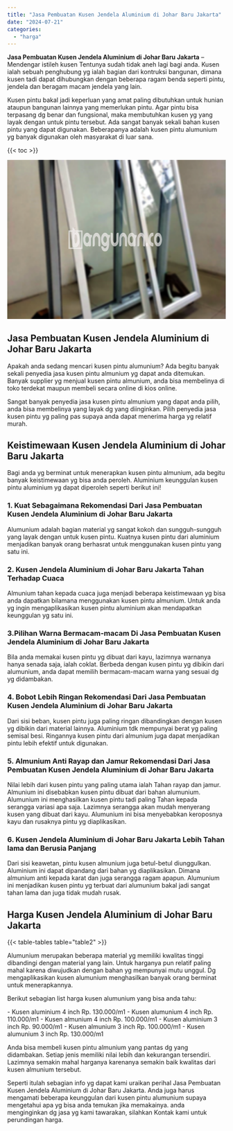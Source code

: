 ```yaml
---
title: "Jasa Pembuatan Kusen Jendela Aluminium di Johar Baru Jakarta"
date: "2024-07-21"
categories: 
  - "harga"
---
```


**Jasa Pembuatan Kusen Jendela Aluminium di Johar Baru Jakarta** – Mendengar istileh kusen Tentunya sudah tidak aneh lagi bagi anda. Kusen ialah sebuah penghubung yg ialah bagian dari kontruksi bangunan, dimana kusen tadi dapat dihubungkan dengan beberapa ragam benda seperti pintu, jendela dan beragam macam jendela yang lain.

Kusen pintu bakal jadi keperluan yang amat paling dibutuhkan untuk hunian ataupun bangunan lainnya yang memerlukan pintu. Agar pintu bisa terpasang dg benar dan fungsional, maka membutuhkan kusen yg yang layak dengan untuk pintu tersebut. Ada sangat banyak sekali bahan kusen pintu yang dapat digunakan. Beberapanya adalah kusen pintu alumunium yg banyak digunakan oleh masyarakat di luar sana.

{{< toc >}}

![Jasa Pembuatan Kusen Jendela Aluminium di Johar Baru Jakarta](/images/harga-kusen-jendela-alumunium-22.png)

## Jasa Pembuatan Kusen Jendela Aluminium di Johar Baru Jakarta

Apakah anda sedang mencari kusen pintu alumunium? Ada begitu banyak sekali penyedia jasa kusen pintu almunium yg dapat anda ditemukan. Banyak supplier yg menjual kusen pintu almunium, anda bisa membelinya di toko terdekat maupun membeli secara online di kios online.

Sangat banyak penyedia jasa kusen pintu almunium yang dapat anda pilih, anda bisa membelinya yang layak dg yang diinginkan. Pilih penyedia jasa kusen pintu yg paling pas supaya anda dapat menerima harga yg relatif murah.

## Keistimewaan Kusen Jendela Aluminium di Johar Baru Jakarta

Bagi anda yg berminat untuk menerapkan kusen pintu almunium, ada begitu banyak keistimewaan yg bisa anda peroleh. Aluminium keunggulan kusen pintu aluminium yg dapat diperoleh seperti berikut ini!

### 1\. Kuat Sebagaimana Rekomendasi Dari Jasa Pembuatan Kusen Jendela Aluminium di Johar Baru Jakarta

Alumunium adalah bagian material yg sangat kokoh dan sungguh-sungguh yang layak dengan untuk kusen pintu. Kuatnya kusen pintu dari aluminium menjadikan banyak orang berhasrat untuk menggunakan kusen pintu yang satu ini.

### 2\. Kusen Jendela Aluminium di Johar Baru Jakarta Tahan Terhadap Cuaca

Almunium tahan kepada cuaca juga menjadi beberapa keistimewaan yg bisa anda dapatkan bilamana menggunakan kusen pintu almunium. Untuk anda yg ingin mengaplikasikan kusen pintu aluminium akan mendapatkan keunggulan yg satu ini.

### 3.Pilihan Warna Bermacam-macam Di Jasa Pembuatan Kusen Jendela Aluminium di Johar Baru Jakarta

Bila anda memakai kusen pintu yg dibuat dari kayu, lazimnya warnanya hanya senada saja, ialah coklat. Berbeda dengan kusen pintu yg dibikin dari alumunium, anda dapat memilih bermacam-macam warna yang sesuai dg yg didambakan.

### 4\. Bobot Lebih Ringan Rekomendasi Dari Jasa Pembuatan Kusen Jendela Aluminium di Johar Baru Jakarta

Dari sisi beban, kusen pintu juga paling ringan dibandingkan dengan kusen yg dibikin dari material lainnya. Aluminium tdk mempunyai berat yg paling semisal besi. Ringannya kusen pintu dari almunium juga dapat menjadikan pintu lebih efektif untuk digunakan.

### 5\. Almunium Anti Rayap dan Jamur Rekomendasi Dari Jasa Pembuatan Kusen Jendela Aluminium di Johar Baru Jakarta

Nilai lebih dari kusen pintu yang paling utama ialah Tahan rayap dan jamur. Almunium ini disebabkan kusen pintu dibuat dari bahan alumunium. Alumunium ini menghasilkan kusen pintu tadi paling Tahan kepada serangga variasi apa saja. Lazimnya serangga akan mudah menyerang kusen yang dibuat dari kayu. Alumunium ini bisa menyebabkan keroposnya kayu dan rusaknya pintu yg diaplikasikan.

### 6\. Kusen Jendela Aluminium di Johar Baru Jakarta Lebih Tahan lama dan Berusia Panjang

Dari sisi keawetan, pintu kusen almunium juga betul-betul diunggulkan. Aluminium ini dapat dipandang dari bahan yg diaplikasikan. Dimana almunium anti kepada karat dan juga serangga ragam apapun. Alumunium ini menjadikan kusen pintu yg terbuat dari alumunium bakal jadi sangat tahan lama dan juga tidak mudah rusak.

## Harga Kusen Jendela Aluminium di Johar Baru Jakarta

{{< table-tables table="table2" >}}

Alumunium merupakan beberapa material yg memiliki kwalitas tinggi dibandingi dengan material yang lain. Untuk harganya pun relatif paling mahal karena diwujudkan dengan bahan yg mempunyai mutu unggul. Dg mengaplikasikan kusen alumunium menghasilkan banyak orang berminat untuk menerapkannya.

Berikut sebagian list harga kusen alumunium yang bisa anda tahu:

\- Kusen aluminium 4 inch Rp. 130.000/m1 - Kusen alumunium 4 inch Rp. 110.000/m1 - Kusen almunium 4 inch Rp. 100.000/m1 - Kusen aluminium 3 inch Rp. 90.000/m1 - Kusen almunium 3 inch Rp. 100.000/m1 - Kusen alumunium 3 inch Rp. 130.000/m1

Anda bisa membeli kusen pintu almunium yang pantas dg yang didambakan. Setiap jenis memiliki nilai lebih dan kekurangan tersendiri. Lazimnya semakin mahal harganya karenanya semakin baik kwalitas dari kusen almunium tersebut.

Seperti itulah sebagian info yg dapat kami uraikan perihal Jasa Pembuatan Kusen Jendela Aluminium di Johar Baru Jakarta. Anda juga harus mengamati beberapa keunggulan dari kusen pintu alumunium supaya mengetahui apa yg bisa anda temukan jika memakainya. anda menginginkan dg jasa yg kami tawarakan, silahkan Kontak kami untuk perundingan harga.
